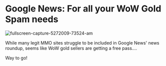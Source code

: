 # Google News: For all your WoW Gold Spam needs

![fullscreen-capture-5272009-73524-am](http://westkarana.com/wp-content/uploads/2009/05/fullscreen-capture-5272009-73524-am.jpg "fullscreen-capture-5272009-73524-am")

While many legit MMO sites struggle to be included in Google News' news roundup, seems like WoW gold sellers are getting a free pass....

Way to go!

